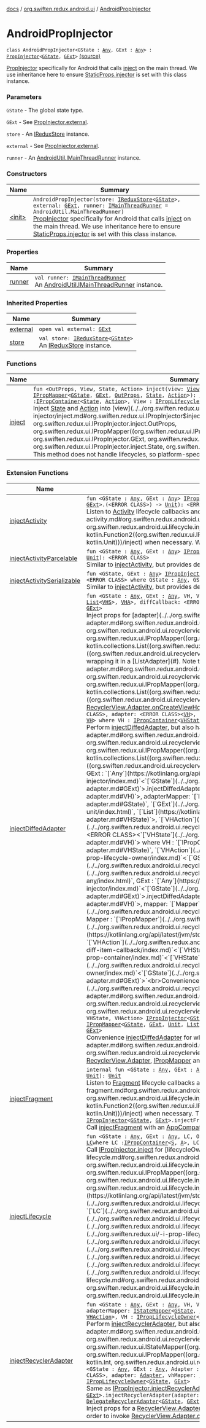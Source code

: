 [docs](../../index.md) / [org.swiften.redux.android.ui](../index.md) / [AndroidPropInjector](./index.md)

# AndroidPropInjector

`class AndroidPropInjector<GState : `[`Any`](https://kotlinlang.org/api/latest/jvm/stdlib/kotlin/-any/index.html)`, GExt : `[`Any`](https://kotlinlang.org/api/latest/jvm/stdlib/kotlin/-any/index.html)`> : `[`PropInjector`](../../org.swiften.redux.ui/-prop-injector/index.md)`<`[`GState`](index.md#GState)`, `[`GExt`](index.md#GExt)`>` [(source)](https://github.com/protoman92/KotlinRedux/tree/master/android/android-ui/src/main/java/org/swiften/redux/android/ui/AndroidPropInjector.kt#L28)

[PropInjector](../../org.swiften.redux.ui/-prop-injector/index.md) specifically for Android that calls [inject](inject.md) on the main thread. We use
inheritance here to ensure [StaticProps.injector](../../org.swiften.redux.ui/-static-props/injector.md) is set with this class instance.

### Parameters

`GState` - The global state type.

`GExt` - See [PropInjector.external](../../org.swiften.redux.ui/-prop-injector/external.md).

`store` - An [IReduxStore](../../org.swiften.redux.core/-i-redux-store.md) instance.

`external` - See [PropInjector.external](../../org.swiften.redux.ui/-prop-injector/external.md).

`runner` - An [AndroidUtil.IMainThreadRunner](../../org.swiften.redux.android.util/-android-util/-i-main-thread-runner/index.md) instance.

### Constructors

| Name | Summary |
|---|---|
| [&lt;init&gt;](-init-.md) | `AndroidPropInjector(store: `[`IReduxStore`](../../org.swiften.redux.core/-i-redux-store.md)`<`[`GState`](index.md#GState)`>, external: `[`GExt`](index.md#GExt)`, runner: `[`IMainThreadRunner`](../../org.swiften.redux.android.util/-android-util/-i-main-thread-runner/index.md)` = AndroidUtil.MainThreadRunner)`<br>[PropInjector](../../org.swiften.redux.ui/-prop-injector/index.md) specifically for Android that calls [inject](inject.md) on the main thread. We use inheritance here to ensure [StaticProps.injector](../../org.swiften.redux.ui/-static-props/injector.md) is set with this class instance. |

### Properties

| Name | Summary |
|---|---|
| [runner](runner.md) | `val runner: `[`IMainThreadRunner`](../../org.swiften.redux.android.util/-android-util/-i-main-thread-runner/index.md)<br>An [AndroidUtil.IMainThreadRunner](../../org.swiften.redux.android.util/-android-util/-i-main-thread-runner/index.md) instance. |

### Inherited Properties

| Name | Summary |
|---|---|
| [external](../../org.swiften.redux.ui/-prop-injector/external.md) | `open val external: `[`GExt`](../../org.swiften.redux.ui/-prop-injector/index.md#GExt) |
| [store](../../org.swiften.redux.ui/-prop-injector/store.md) | `val store: `[`IReduxStore`](../../org.swiften.redux.core/-i-redux-store.md)`<`[`GState`](../../org.swiften.redux.ui/-prop-injector/index.md#GState)`>`<br>An [IReduxStore](../../org.swiften.redux.core/-i-redux-store.md) instance. |

### Functions

| Name | Summary |
|---|---|
| [inject](inject.md) | `fun <OutProps, View, State, Action> inject(view: `[`View`](inject.md#View)`, outProps: `[`OutProps`](inject.md#OutProps)`, mapper: `[`IPropMapper`](../../org.swiften.redux.ui/-i-prop-mapper.md)`<`[`GState`](index.md#GState)`, `[`GExt`](index.md#GExt)`, `[`OutProps`](inject.md#OutProps)`, `[`State`](inject.md#State)`, `[`Action`](inject.md#Action)`>): `[`IReduxSubscription`](../../org.swiften.redux.core/-i-redux-subscription/index.md)` where View : `[`IPropContainer`](../../org.swiften.redux.ui/-i-prop-container/index.md)`<`[`State`](inject.md#State)`, `[`Action`](inject.md#Action)`>, View : `[`IPropLifecycleOwner`](../../org.swiften.redux.ui/-i-prop-lifecycle-owner/index.md)`<`[`GState`](index.md#GState)`, `[`GExt`](index.md#GExt)`>`<br>Inject [State](../../org.swiften.redux.ui/-i-prop-injector/inject.md#State) and [Action](../../org.swiften.redux.ui/-i-prop-injector/inject.md#Action) into [view](../../org.swiften.redux.ui/-i-prop-injector/inject.md#org.swiften.redux.ui.IPropInjector$inject(org.swiften.redux.ui.IPropInjector.inject.View, org.swiften.redux.ui.IPropInjector.inject.OutProps, org.swiften.redux.ui.IPropMapper((org.swiften.redux.ui.IPropInjector.GState, org.swiften.redux.ui.IPropInjector.GExt, org.swiften.redux.ui.IPropInjector.inject.OutProps, org.swiften.redux.ui.IPropInjector.inject.State, org.swiften.redux.ui.IPropInjector.inject.Action)))/view). This method does not handle lifecycles, so platform-specific methods can be defined for this purpose. |

### Extension Functions

| Name | Summary |
|---|---|
| [injectActivity](../../org.swiften.redux.android.ui.lifecycle/inject-activity.md) | `fun <GState : `[`Any`](https://kotlinlang.org/api/latest/jvm/stdlib/kotlin/-any/index.html)`, GExt : `[`Any`](https://kotlinlang.org/api/latest/jvm/stdlib/kotlin/-any/index.html)`> `[`IPropInjector`](../../org.swiften.redux.ui/-i-prop-injector/index.md)`<`[`GState`](../../org.swiften.redux.android.ui.lifecycle/inject-activity.md#GState)`, `[`GExt`](../../org.swiften.redux.android.ui.lifecycle/inject-activity.md#GExt)`>.injectActivity(application: <ERROR CLASS>, saver: `[`IBundleStateSaver`](../../org.swiften.redux.android.ui.lifecycle/-i-bundle-state-saver/index.md)`<`[`GState`](../../org.swiften.redux.android.ui.lifecycle/inject-activity.md#GState)`>, inject: `[`IPropInjector`](../../org.swiften.redux.ui/-i-prop-injector/index.md)`<`[`GState`](../../org.swiften.redux.android.ui.lifecycle/inject-activity.md#GState)`, `[`GExt`](../../org.swiften.redux.android.ui.lifecycle/inject-activity.md#GExt)`>.(<ERROR CLASS>) -> `[`Unit`](https://kotlinlang.org/api/latest/jvm/stdlib/kotlin/-unit/index.html)`): <ERROR CLASS>`<br>Listen to [Activity](#) lifecycle callbacks and perform [inject](../../org.swiften.redux.android.ui.lifecycle/inject-activity.md#org.swiften.redux.android.ui.lifecycle$injectActivity(org.swiften.redux.ui.IPropInjector((org.swiften.redux.android.ui.lifecycle.injectActivity.GState, org.swiften.redux.android.ui.lifecycle.injectActivity.GExt)), , org.swiften.redux.android.ui.lifecycle.IBundleStateSaver((org.swiften.redux.android.ui.lifecycle.injectActivity.GState)), kotlin.Function2((org.swiften.redux.ui.IPropInjector((org.swiften.redux.android.ui.lifecycle.injectActivity.GState, org.swiften.redux.android.ui.lifecycle.injectActivity.GExt)), , kotlin.Unit)))/inject) when necessary. We can also declare [saveState](#) and [restoreState](#) to handle [GState](../../org.swiften.redux.android.ui.lifecycle/inject-activity.md#GState) persistence. |
| [injectActivityParcelable](../../org.swiften.redux.android.ui.lifecycle/inject-activity-parcelable.md) | `fun <GState : `[`Any`](https://kotlinlang.org/api/latest/jvm/stdlib/kotlin/-any/index.html)`, GExt : `[`Any`](https://kotlinlang.org/api/latest/jvm/stdlib/kotlin/-any/index.html)`> `[`IPropInjector`](../../org.swiften.redux.ui/-i-prop-injector/index.md)`<`[`GState`](../../org.swiften.redux.android.ui.lifecycle/inject-activity-parcelable.md#GState)`, `[`GExt`](../../org.swiften.redux.android.ui.lifecycle/inject-activity-parcelable.md#GExt)`>.injectActivityParcelable(application: <ERROR CLASS>, inject: `[`IPropInjector`](../../org.swiften.redux.ui/-i-prop-injector/index.md)`<`[`GState`](../../org.swiften.redux.android.ui.lifecycle/inject-activity-parcelable.md#GState)`, `[`GExt`](../../org.swiften.redux.android.ui.lifecycle/inject-activity-parcelable.md#GExt)`>.(<ERROR CLASS>) -> `[`Unit`](https://kotlinlang.org/api/latest/jvm/stdlib/kotlin/-unit/index.html)`): <ERROR CLASS>`<br>Similar to [injectActivity](../../org.swiften.redux.android.ui.lifecycle/inject-activity.md), but provides default persistence for when [GState](../../org.swiften.redux.android.ui.lifecycle/inject-activity-parcelable.md#GState) is [Parcelable](#). |
| [injectActivitySerializable](../../org.swiften.redux.android.ui.lifecycle/inject-activity-serializable.md) | `fun <GState, GExt : `[`Any`](https://kotlinlang.org/api/latest/jvm/stdlib/kotlin/-any/index.html)`> `[`IPropInjector`](../../org.swiften.redux.ui/-i-prop-injector/index.md)`<`[`GState`](../../org.swiften.redux.android.ui.lifecycle/inject-activity-serializable.md#GState)`, `[`GExt`](../../org.swiften.redux.android.ui.lifecycle/inject-activity-serializable.md#GExt)`>.injectActivitySerializable(application: <ERROR CLASS>, inject: `[`IPropInjector`](../../org.swiften.redux.ui/-i-prop-injector/index.md)`<`[`GState`](../../org.swiften.redux.android.ui.lifecycle/inject-activity-serializable.md#GState)`, `[`GExt`](../../org.swiften.redux.android.ui.lifecycle/inject-activity-serializable.md#GExt)`>.(<ERROR CLASS>) -> `[`Unit`](https://kotlinlang.org/api/latest/jvm/stdlib/kotlin/-unit/index.html)`): <ERROR CLASS> where GState : `[`Any`](https://kotlinlang.org/api/latest/jvm/stdlib/kotlin/-any/index.html)`, GState : `[`Serializable`](http://docs.oracle.com/javase/6/docs/api/java/io/Serializable.html)<br>Similar to [injectActivity](../../org.swiften.redux.android.ui.lifecycle/inject-activity.md), but provides default persistence for when [GState](../../org.swiften.redux.android.ui.lifecycle/inject-activity-serializable.md#GState) is [Serializable](http://docs.oracle.com/javase/6/docs/api/java/io/Serializable.html). |
| [injectDiffedAdapter](../../org.swiften.redux.android.ui.recyclerview/inject-diffed-adapter.md) | `fun <GState : `[`Any`](https://kotlinlang.org/api/latest/jvm/stdlib/kotlin/-any/index.html)`, GExt : `[`Any`](https://kotlinlang.org/api/latest/jvm/stdlib/kotlin/-any/index.html)`, VH, VHS, VHA> `[`IPropInjector`](../../org.swiften.redux.ui/-i-prop-injector/index.md)`<`[`GState`](../../org.swiften.redux.android.ui.recyclerview/inject-diffed-adapter.md#GState)`, `[`GExt`](../../org.swiften.redux.android.ui.recyclerview/inject-diffed-adapter.md#GExt)`>.injectDiffedAdapter(adapter: <ERROR CLASS><`[`VH`](../../org.swiften.redux.android.ui.recyclerview/inject-diffed-adapter.md#VH)`>, adapterMapper: `[`IPropMapper`](../../org.swiften.redux.ui/-i-prop-mapper.md)`<`[`GState`](../../org.swiften.redux.android.ui.recyclerview/inject-diffed-adapter.md#GState)`, `[`GExt`](../../org.swiften.redux.android.ui.recyclerview/inject-diffed-adapter.md#GExt)`, `[`Unit`](https://kotlinlang.org/api/latest/jvm/stdlib/kotlin/-unit/index.html)`, `[`List`](https://kotlinlang.org/api/latest/jvm/stdlib/kotlin.collections/-list/index.html)`<`[`VHS`](../../org.swiften.redux.android.ui.recyclerview/inject-diffed-adapter.md#VHS)`>, `[`VHA`](../../org.swiften.redux.android.ui.recyclerview/inject-diffed-adapter.md#VHA)`>, diffCallback: <ERROR CLASS><`[`VHS`](../../org.swiften.redux.android.ui.recyclerview/inject-diffed-adapter.md#VHS)`>): `[`ReduxListAdapter`](../../org.swiften.redux.android.ui.recyclerview/-redux-list-adapter/index.md)`<`[`GState`](../../org.swiften.redux.android.ui.recyclerview/inject-diffed-adapter.md#GState)`, `[`GExt`](../../org.swiften.redux.android.ui.recyclerview/inject-diffed-adapter.md#GExt)`, `[`VH`](../../org.swiften.redux.android.ui.recyclerview/inject-diffed-adapter.md#VH)`, `[`VHS`](../../org.swiften.redux.android.ui.recyclerview/inject-diffed-adapter.md#VHS)`, `[`VHA`](../../org.swiften.redux.android.ui.recyclerview/inject-diffed-adapter.md#VHA)`> where VH : `[`IPropContainer`](../../org.swiften.redux.ui/-i-prop-container/index.md)`<`[`VHS`](../../org.swiften.redux.android.ui.recyclerview/inject-diffed-adapter.md#VHS)`, `[`VHA`](../../org.swiften.redux.android.ui.recyclerview/inject-diffed-adapter.md#VHA)`>, VH : `[`IPropLifecycleOwner`](../../org.swiften.redux.ui/-i-prop-lifecycle-owner/index.md)`<`[`GState`](../../org.swiften.redux.android.ui.recyclerview/inject-diffed-adapter.md#GState)`, `[`GExt`](../../org.swiften.redux.android.ui.recyclerview/inject-diffed-adapter.md#GExt)`>`<br>Inject props for [adapter](../../org.swiften.redux.android.ui.recyclerview/inject-diffed-adapter.md#org.swiften.redux.android.ui.recyclerview$injectDiffedAdapter(org.swiften.redux.ui.IPropInjector((org.swiften.redux.android.ui.recyclerview.injectDiffedAdapter.GState, org.swiften.redux.android.ui.recyclerview.injectDiffedAdapter.GExt)), ((org.swiften.redux.android.ui.recyclerview.injectDiffedAdapter.VH)), org.swiften.redux.ui.IPropMapper((org.swiften.redux.android.ui.recyclerview.injectDiffedAdapter.GState, org.swiften.redux.android.ui.recyclerview.injectDiffedAdapter.GExt, kotlin.Unit, kotlin.collections.List((org.swiften.redux.android.ui.recyclerview.injectDiffedAdapter.VHS)), org.swiften.redux.android.ui.recyclerview.injectDiffedAdapter.VHA)), ((org.swiften.redux.android.ui.recyclerview.injectDiffedAdapter.VHS)))/adapter) with a compatible [VH](../../org.swiften.redux.android.ui.recyclerview/inject-diffed-adapter.md#VH) by wrapping it in a [ListAdapter](#). Note that [adapter](../../org.swiften.redux.android.ui.recyclerview/inject-diffed-adapter.md#org.swiften.redux.android.ui.recyclerview$injectDiffedAdapter(org.swiften.redux.ui.IPropInjector((org.swiften.redux.android.ui.recyclerview.injectDiffedAdapter.GState, org.swiften.redux.android.ui.recyclerview.injectDiffedAdapter.GExt)), ((org.swiften.redux.android.ui.recyclerview.injectDiffedAdapter.VH)), org.swiften.redux.ui.IPropMapper((org.swiften.redux.android.ui.recyclerview.injectDiffedAdapter.GState, org.swiften.redux.android.ui.recyclerview.injectDiffedAdapter.GExt, kotlin.Unit, kotlin.collections.List((org.swiften.redux.android.ui.recyclerview.injectDiffedAdapter.VHS)), org.swiften.redux.android.ui.recyclerview.injectDiffedAdapter.VHA)), ((org.swiften.redux.android.ui.recyclerview.injectDiffedAdapter.VHS)))/adapter) does not have to be a [ListAdapter](#) - it can be any [RecyclerView.Adapter](#) as long as it implements [RecyclerView.Adapter.onCreateViewHolder](#).`fun <GState : `[`Any`](https://kotlinlang.org/api/latest/jvm/stdlib/kotlin/-any/index.html)`, GExt : `[`Any`](https://kotlinlang.org/api/latest/jvm/stdlib/kotlin/-any/index.html)`, VH, VHState, VHAction> `[`IPropInjector`](../../org.swiften.redux.ui/-i-prop-injector/index.md)`<`[`GState`](../../org.swiften.redux.android.ui.recyclerview/inject-diffed-adapter.md#GState)`, `[`GExt`](../../org.swiften.redux.android.ui.recyclerview/inject-diffed-adapter.md#GExt)`>.injectDiffedAdapter(lifecycleOwner: <ERROR CLASS>, adapter: <ERROR CLASS><`[`VH`](../../org.swiften.redux.android.ui.recyclerview/inject-diffed-adapter.md#VH)`>, adapterMapper: `[`IPropMapper`](../../org.swiften.redux.ui/-i-prop-mapper.md)`<`[`GState`](../../org.swiften.redux.android.ui.recyclerview/inject-diffed-adapter.md#GState)`, `[`GExt`](../../org.swiften.redux.android.ui.recyclerview/inject-diffed-adapter.md#GExt)`, `[`Unit`](https://kotlinlang.org/api/latest/jvm/stdlib/kotlin/-unit/index.html)`, `[`List`](https://kotlinlang.org/api/latest/jvm/stdlib/kotlin.collections/-list/index.html)`<`[`VHState`](../../org.swiften.redux.android.ui.recyclerview/inject-diffed-adapter.md#VHState)`>, `[`VHAction`](../../org.swiften.redux.android.ui.recyclerview/inject-diffed-adapter.md#VHAction)`>, diffCallback: <ERROR CLASS><`[`VHState`](../../org.swiften.redux.android.ui.recyclerview/inject-diffed-adapter.md#VHState)`>): <ERROR CLASS><`[`VHState`](../../org.swiften.redux.android.ui.recyclerview/inject-diffed-adapter.md#VHState)`, `[`VH`](../../org.swiften.redux.android.ui.recyclerview/inject-diffed-adapter.md#VH)`> where VH : `[`IPropContainer`](../../org.swiften.redux.ui/-i-prop-container/index.md)`<`[`VHState`](../../org.swiften.redux.android.ui.recyclerview/inject-diffed-adapter.md#VHState)`, `[`VHAction`](../../org.swiften.redux.android.ui.recyclerview/inject-diffed-adapter.md#VHAction)`>, VH : `[`IPropLifecycleOwner`](../../org.swiften.redux.ui/-i-prop-lifecycle-owner/index.md)`<`[`GState`](../../org.swiften.redux.android.ui.recyclerview/inject-diffed-adapter.md#GState)`, `[`GExt`](../../org.swiften.redux.android.ui.recyclerview/inject-diffed-adapter.md#GExt)`>`<br>Perform [injectDiffedAdapter](../../org.swiften.redux.android.ui.recyclerview/inject-diffed-adapter.md), but also handle lifecycle with [lifecycleOwner](../../org.swiften.redux.android.ui.recyclerview/inject-diffed-adapter.md#org.swiften.redux.android.ui.recyclerview$injectDiffedAdapter(org.swiften.redux.ui.IPropInjector((org.swiften.redux.android.ui.recyclerview.injectDiffedAdapter.GState, org.swiften.redux.android.ui.recyclerview.injectDiffedAdapter.GExt)), , ((org.swiften.redux.android.ui.recyclerview.injectDiffedAdapter.VH)), org.swiften.redux.ui.IPropMapper((org.swiften.redux.android.ui.recyclerview.injectDiffedAdapter.GState, org.swiften.redux.android.ui.recyclerview.injectDiffedAdapter.GExt, kotlin.Unit, kotlin.collections.List((org.swiften.redux.android.ui.recyclerview.injectDiffedAdapter.VHState)), org.swiften.redux.android.ui.recyclerview.injectDiffedAdapter.VHAction)), ((org.swiften.redux.android.ui.recyclerview.injectDiffedAdapter.VHState)))/lifecycleOwner).`fun <GState : `[`Any`](https://kotlinlang.org/api/latest/jvm/stdlib/kotlin/-any/index.html)`, GExt : `[`Any`](https://kotlinlang.org/api/latest/jvm/stdlib/kotlin/-any/index.html)`, VH, VHState, VHAction> `[`IPropInjector`](../../org.swiften.redux.ui/-i-prop-injector/index.md)`<`[`GState`](../../org.swiften.redux.android.ui.recyclerview/inject-diffed-adapter.md#GState)`, `[`GExt`](../../org.swiften.redux.android.ui.recyclerview/inject-diffed-adapter.md#GExt)`>.injectDiffedAdapter(lifecycleOwner: <ERROR CLASS>, adapter: <ERROR CLASS><`[`VH`](../../org.swiften.redux.android.ui.recyclerview/inject-diffed-adapter.md#VH)`>, adapterMapper: `[`IPropMapper`](../../org.swiften.redux.ui/-i-prop-mapper.md)`<`[`GState`](../../org.swiften.redux.android.ui.recyclerview/inject-diffed-adapter.md#GState)`, `[`GExt`](../../org.swiften.redux.android.ui.recyclerview/inject-diffed-adapter.md#GExt)`, `[`Unit`](https://kotlinlang.org/api/latest/jvm/stdlib/kotlin/-unit/index.html)`, `[`List`](https://kotlinlang.org/api/latest/jvm/stdlib/kotlin.collections/-list/index.html)`<`[`VHState`](../../org.swiften.redux.android.ui.recyclerview/inject-diffed-adapter.md#VHState)`>, `[`VHAction`](../../org.swiften.redux.android.ui.recyclerview/inject-diffed-adapter.md#VHAction)`>, diffCallback: `[`IDiffItemCallback`](../../org.swiften.redux.android.ui.recyclerview/-i-diff-item-callback/index.md)`<`[`VHState`](../../org.swiften.redux.android.ui.recyclerview/inject-diffed-adapter.md#VHState)`>): <ERROR CLASS><`[`VHState`](../../org.swiften.redux.android.ui.recyclerview/inject-diffed-adapter.md#VHState)`, `[`VH`](../../org.swiften.redux.android.ui.recyclerview/inject-diffed-adapter.md#VH)`> where VH : `[`IPropContainer`](../../org.swiften.redux.ui/-i-prop-container/index.md)`<`[`VHState`](../../org.swiften.redux.android.ui.recyclerview/inject-diffed-adapter.md#VHState)`, `[`VHAction`](../../org.swiften.redux.android.ui.recyclerview/inject-diffed-adapter.md#VHAction)`>, VH : `[`IPropLifecycleOwner`](../../org.swiften.redux.ui/-i-prop-lifecycle-owner/index.md)`<`[`GState`](../../org.swiften.redux.android.ui.recyclerview/inject-diffed-adapter.md#GState)`, `[`GExt`](../../org.swiften.redux.android.ui.recyclerview/inject-diffed-adapter.md#GExt)`>`<br>Instead of [DiffUtil.ItemCallback](#), use [IDiffItemCallback](../../org.swiften.redux.android.ui.recyclerview/-i-diff-item-callback/index.md) to avoid abstract class.`fun <GState : `[`Any`](https://kotlinlang.org/api/latest/jvm/stdlib/kotlin/-any/index.html)`, GExt : `[`Any`](https://kotlinlang.org/api/latest/jvm/stdlib/kotlin/-any/index.html)`, Mapper, VH, VHState, VHAction> `[`IPropInjector`](../../org.swiften.redux.ui/-i-prop-injector/index.md)`<`[`GState`](../../org.swiften.redux.android.ui.recyclerview/inject-diffed-adapter.md#GState)`, `[`GExt`](../../org.swiften.redux.android.ui.recyclerview/inject-diffed-adapter.md#GExt)`>.injectDiffedAdapter(lifecycleOwner: <ERROR CLASS>, adapter: <ERROR CLASS><`[`VH`](../../org.swiften.redux.android.ui.recyclerview/inject-diffed-adapter.md#VH)`>, mapper: `[`Mapper`](../../org.swiften.redux.android.ui.recyclerview/inject-diffed-adapter.md#Mapper)`): <ERROR CLASS><`[`VHState`](../../org.swiften.redux.android.ui.recyclerview/inject-diffed-adapter.md#VHState)`, `[`VH`](../../org.swiften.redux.android.ui.recyclerview/inject-diffed-adapter.md#VH)`> where Mapper : `[`IPropMapper`](../../org.swiften.redux.ui/-i-prop-mapper.md)`<`[`GState`](../../org.swiften.redux.android.ui.recyclerview/inject-diffed-adapter.md#GState)`, `[`GExt`](../../org.swiften.redux.android.ui.recyclerview/inject-diffed-adapter.md#GExt)`, `[`Unit`](https://kotlinlang.org/api/latest/jvm/stdlib/kotlin/-unit/index.html)`, `[`List`](https://kotlinlang.org/api/latest/jvm/stdlib/kotlin.collections/-list/index.html)`<`[`VHState`](../../org.swiften.redux.android.ui.recyclerview/inject-diffed-adapter.md#VHState)`>, `[`VHAction`](../../org.swiften.redux.android.ui.recyclerview/inject-diffed-adapter.md#VHAction)`>, Mapper : `[`IDiffItemCallback`](../../org.swiften.redux.android.ui.recyclerview/-i-diff-item-callback/index.md)`<`[`VHState`](../../org.swiften.redux.android.ui.recyclerview/inject-diffed-adapter.md#VHState)`>, VH : `[`IPropContainer`](../../org.swiften.redux.ui/-i-prop-container/index.md)`<`[`VHState`](../../org.swiften.redux.android.ui.recyclerview/inject-diffed-adapter.md#VHState)`, `[`VHAction`](../../org.swiften.redux.android.ui.recyclerview/inject-diffed-adapter.md#VHAction)`>, VH : `[`IPropLifecycleOwner`](../../org.swiften.redux.ui/-i-prop-lifecycle-owner/index.md)`<`[`GState`](../../org.swiften.redux.android.ui.recyclerview/inject-diffed-adapter.md#GState)`, `[`GExt`](../../org.swiften.redux.android.ui.recyclerview/inject-diffed-adapter.md#GExt)`>`<br>Convenience [injectDiffedAdapter](../../org.swiften.redux.android.ui.recyclerview/inject-diffed-adapter.md) for when [mapper](../../org.swiften.redux.android.ui.recyclerview/inject-diffed-adapter.md#org.swiften.redux.android.ui.recyclerview$injectDiffedAdapter(org.swiften.redux.ui.IPropInjector((org.swiften.redux.android.ui.recyclerview.injectDiffedAdapter.GState, org.swiften.redux.android.ui.recyclerview.injectDiffedAdapter.GExt)), , ((org.swiften.redux.android.ui.recyclerview.injectDiffedAdapter.VH)), org.swiften.redux.android.ui.recyclerview.injectDiffedAdapter.Mapper)/mapper) implements both [IPropMapper](../../org.swiften.redux.ui/-i-prop-mapper.md) and [DiffUtil.ItemCallback](#).`fun <GState : `[`Any`](https://kotlinlang.org/api/latest/jvm/stdlib/kotlin/-any/index.html)`, GExt : `[`Any`](https://kotlinlang.org/api/latest/jvm/stdlib/kotlin/-any/index.html)`, Adapter, VH, VHState, VHAction> `[`IPropInjector`](../../org.swiften.redux.ui/-i-prop-injector/index.md)`<`[`GState`](../../org.swiften.redux.android.ui.recyclerview/inject-diffed-adapter.md#GState)`, `[`GExt`](../../org.swiften.redux.android.ui.recyclerview/inject-diffed-adapter.md#GExt)`>.injectDiffedAdapter(lifecycleOwner: <ERROR CLASS>, adapter: `[`Adapter`](../../org.swiften.redux.android.ui.recyclerview/inject-diffed-adapter.md#Adapter)`): <ERROR CLASS><`[`VHState`](../../org.swiften.redux.android.ui.recyclerview/inject-diffed-adapter.md#VHState)`, `[`VH`](../../org.swiften.redux.android.ui.recyclerview/inject-diffed-adapter.md#VH)`> where Adapter : `[`IPropMapper`](../../org.swiften.redux.ui/-i-prop-mapper.md)`<`[`GState`](../../org.swiften.redux.android.ui.recyclerview/inject-diffed-adapter.md#GState)`, `[`GExt`](../../org.swiften.redux.android.ui.recyclerview/inject-diffed-adapter.md#GExt)`, `[`Unit`](https://kotlinlang.org/api/latest/jvm/stdlib/kotlin/-unit/index.html)`, `[`List`](https://kotlinlang.org/api/latest/jvm/stdlib/kotlin.collections/-list/index.html)`<`[`VHState`](../../org.swiften.redux.android.ui.recyclerview/inject-diffed-adapter.md#VHState)`>, `[`VHAction`](../../org.swiften.redux.android.ui.recyclerview/inject-diffed-adapter.md#VHAction)`>, Adapter : `[`IDiffItemCallback`](../../org.swiften.redux.android.ui.recyclerview/-i-diff-item-callback/index.md)`<`[`VHState`](../../org.swiften.redux.android.ui.recyclerview/inject-diffed-adapter.md#VHState)`>, VH : `[`IPropContainer`](../../org.swiften.redux.ui/-i-prop-container/index.md)`<`[`VHState`](../../org.swiften.redux.android.ui.recyclerview/inject-diffed-adapter.md#VHState)`, `[`VHAction`](../../org.swiften.redux.android.ui.recyclerview/inject-diffed-adapter.md#VHAction)`>, VH : `[`IPropLifecycleOwner`](../../org.swiften.redux.ui/-i-prop-lifecycle-owner/index.md)`<`[`GState`](../../org.swiften.redux.android.ui.recyclerview/inject-diffed-adapter.md#GState)`, `[`GExt`](../../org.swiften.redux.android.ui.recyclerview/inject-diffed-adapter.md#GExt)`>`<br>Convenience [injectDiffedAdapter](../../org.swiften.redux.android.ui.recyclerview/inject-diffed-adapter.md) for when [adapter](../../org.swiften.redux.android.ui.recyclerview/inject-diffed-adapter.md#org.swiften.redux.android.ui.recyclerview$injectDiffedAdapter(org.swiften.redux.ui.IPropInjector((org.swiften.redux.android.ui.recyclerview.injectDiffedAdapter.GState, org.swiften.redux.android.ui.recyclerview.injectDiffedAdapter.GExt)), , org.swiften.redux.android.ui.recyclerview.injectDiffedAdapter.Adapter)/adapter) implements both [RecyclerView.Adapter](#), [IPropMapper](../../org.swiften.redux.ui/-i-prop-mapper.md) and [DiffUtil.ItemCallback](#). |
| [injectFragment](../../org.swiften.redux.android.ui.lifecycle/inject-fragment.md) | `internal fun <GState : `[`Any`](https://kotlinlang.org/api/latest/jvm/stdlib/kotlin/-any/index.html)`, GExt : `[`Any`](https://kotlinlang.org/api/latest/jvm/stdlib/kotlin/-any/index.html)`> `[`IPropInjector`](../../org.swiften.redux.ui/-i-prop-injector/index.md)`<`[`GState`](../../org.swiften.redux.android.ui.lifecycle/inject-fragment.md#GState)`, `[`GExt`](../../org.swiften.redux.android.ui.lifecycle/inject-fragment.md#GExt)`>.injectFragment(activity: `[`IAppCompatActivity`](../../org.swiften.redux.android.ui.lifecycle/-i-app-compat-activity/index.md)`, inject: `[`IPropInjector`](../../org.swiften.redux.ui/-i-prop-injector/index.md)`<`[`GState`](../../org.swiften.redux.android.ui.lifecycle/inject-fragment.md#GState)`, `[`GExt`](../../org.swiften.redux.android.ui.lifecycle/inject-fragment.md#GExt)`>.(<ERROR CLASS>) -> `[`Unit`](https://kotlinlang.org/api/latest/jvm/stdlib/kotlin/-unit/index.html)`): `[`Unit`](https://kotlinlang.org/api/latest/jvm/stdlib/kotlin/-unit/index.html)<br>Listen to [Fragment](#) lifecycle callbacks and perform [inject](../../org.swiften.redux.android.ui.lifecycle/inject-fragment.md#org.swiften.redux.android.ui.lifecycle$injectFragment(org.swiften.redux.ui.IPropInjector((org.swiften.redux.android.ui.lifecycle.injectFragment.GState, org.swiften.redux.android.ui.lifecycle.injectFragment.GExt)), org.swiften.redux.android.ui.lifecycle.IAppCompatActivity, kotlin.Function2((org.swiften.redux.ui.IPropInjector((org.swiften.redux.android.ui.lifecycle.injectFragment.GState, org.swiften.redux.android.ui.lifecycle.injectFragment.GExt)), , kotlin.Unit)))/inject) when necessary. This injection session automatically disposes of itself when [ReduxLifecycleObserver.onDestroy](../../org.swiften.redux.android.ui.lifecycle/-redux-lifecycle-observer/on-destroy.md) is called.`internal fun <GState : `[`Any`](https://kotlinlang.org/api/latest/jvm/stdlib/kotlin/-any/index.html)`, GExt : `[`Any`](https://kotlinlang.org/api/latest/jvm/stdlib/kotlin/-any/index.html)`> `[`IPropInjector`](../../org.swiften.redux.ui/-i-prop-injector/index.md)`<`[`GState`](../../org.swiften.redux.android.ui.lifecycle/inject-fragment.md#GState)`, `[`GExt`](../../org.swiften.redux.android.ui.lifecycle/inject-fragment.md#GExt)`>.injectFragment(activity: <ERROR CLASS>, inject: `[`IPropInjector`](../../org.swiften.redux.ui/-i-prop-injector/index.md)`<`[`GState`](../../org.swiften.redux.android.ui.lifecycle/inject-fragment.md#GState)`, `[`GExt`](../../org.swiften.redux.android.ui.lifecycle/inject-fragment.md#GExt)`>.(<ERROR CLASS>) -> `[`Unit`](https://kotlinlang.org/api/latest/jvm/stdlib/kotlin/-unit/index.html)`): `[`Unit`](https://kotlinlang.org/api/latest/jvm/stdlib/kotlin/-unit/index.html)<br>Call [injectFragment](../../org.swiften.redux.android.ui.lifecycle/inject-fragment.md) with an [AppCompatActivity](#). |
| [injectLifecycle](../../org.swiften.redux.android.ui.lifecycle/inject-lifecycle.md) | `fun <GState : `[`Any`](https://kotlinlang.org/api/latest/jvm/stdlib/kotlin/-any/index.html)`, GExt : `[`Any`](https://kotlinlang.org/api/latest/jvm/stdlib/kotlin/-any/index.html)`, LC, OP, S, A> `[`IPropInjector`](../../org.swiften.redux.ui/-i-prop-injector/index.md)`<`[`GState`](../../org.swiften.redux.android.ui.lifecycle/inject-lifecycle.md#GState)`, `[`GExt`](../../org.swiften.redux.android.ui.lifecycle/inject-lifecycle.md#GExt)`>.injectLifecycle(lifecycleOwner: `[`LC`](../../org.swiften.redux.android.ui.lifecycle/inject-lifecycle.md#LC)`, outProps: `[`OP`](../../org.swiften.redux.android.ui.lifecycle/inject-lifecycle.md#OP)`, mapper: `[`IPropMapper`](../../org.swiften.redux.ui/-i-prop-mapper.md)`<`[`GState`](../../org.swiften.redux.android.ui.lifecycle/inject-lifecycle.md#GState)`, `[`GExt`](../../org.swiften.redux.android.ui.lifecycle/inject-lifecycle.md#GExt)`, `[`OP`](../../org.swiften.redux.android.ui.lifecycle/inject-lifecycle.md#OP)`, `[`S`](../../org.swiften.redux.android.ui.lifecycle/inject-lifecycle.md#S)`, `[`A`](../../org.swiften.redux.android.ui.lifecycle/inject-lifecycle.md#A)`>): `[`LC`](../../org.swiften.redux.android.ui.lifecycle/inject-lifecycle.md#LC)` where LC : `[`IPropContainer`](../../org.swiften.redux.ui/-i-prop-container/index.md)`<`[`S`](../../org.swiften.redux.android.ui.lifecycle/inject-lifecycle.md#S)`, `[`A`](../../org.swiften.redux.android.ui.lifecycle/inject-lifecycle.md#A)`>, LC : `[`IPropLifecycleOwner`](../../org.swiften.redux.ui/-i-prop-lifecycle-owner/index.md)`<`[`GState`](../../org.swiften.redux.android.ui.lifecycle/inject-lifecycle.md#GState)`, `[`GExt`](../../org.swiften.redux.android.ui.lifecycle/inject-lifecycle.md#GExt)`>`<br>Call [IPropInjector.inject](../../org.swiften.redux.ui/-i-prop-injector/inject.md) for [lifecycleOwner](../../org.swiften.redux.android.ui.lifecycle/inject-lifecycle.md#org.swiften.redux.android.ui.lifecycle$injectLifecycle(org.swiften.redux.ui.IPropInjector((org.swiften.redux.android.ui.lifecycle.injectLifecycle.GState, org.swiften.redux.android.ui.lifecycle.injectLifecycle.GExt)), org.swiften.redux.android.ui.lifecycle.injectLifecycle.LC, org.swiften.redux.android.ui.lifecycle.injectLifecycle.OP, org.swiften.redux.ui.IPropMapper((org.swiften.redux.android.ui.lifecycle.injectLifecycle.GState, org.swiften.redux.android.ui.lifecycle.injectLifecycle.GExt, org.swiften.redux.android.ui.lifecycle.injectLifecycle.OP, org.swiften.redux.android.ui.lifecycle.injectLifecycle.S, org.swiften.redux.android.ui.lifecycle.injectLifecycle.A)))/lifecycleOwner).`fun <GState : `[`Any`](https://kotlinlang.org/api/latest/jvm/stdlib/kotlin/-any/index.html)`, GExt : `[`Any`](https://kotlinlang.org/api/latest/jvm/stdlib/kotlin/-any/index.html)`, LC, OP, S, A> `[`IPropInjector`](../../org.swiften.redux.ui/-i-prop-injector/index.md)`<`[`GState`](../../org.swiften.redux.android.ui.lifecycle/inject-lifecycle.md#GState)`, `[`GExt`](../../org.swiften.redux.android.ui.lifecycle/inject-lifecycle.md#GExt)`>.injectLifecycle(lifecycleOwner: `[`LC`](../../org.swiften.redux.android.ui.lifecycle/inject-lifecycle.md#LC)`, outProps: `[`OP`](../../org.swiften.redux.android.ui.lifecycle/inject-lifecycle.md#OP)`): `[`LC`](../../org.swiften.redux.android.ui.lifecycle/inject-lifecycle.md#LC)` where LC : `[`IPropContainer`](../../org.swiften.redux.ui/-i-prop-container/index.md)`<`[`S`](../../org.swiften.redux.android.ui.lifecycle/inject-lifecycle.md#S)`, `[`A`](../../org.swiften.redux.android.ui.lifecycle/inject-lifecycle.md#A)`>, LC : `[`IPropLifecycleOwner`](../../org.swiften.redux.ui/-i-prop-lifecycle-owner/index.md)`<`[`GState`](../../org.swiften.redux.android.ui.lifecycle/inject-lifecycle.md#GState)`, `[`GExt`](../../org.swiften.redux.android.ui.lifecycle/inject-lifecycle.md#GExt)`>, LC : `[`IPropMapper`](../../org.swiften.redux.ui/-i-prop-mapper.md)`<`[`GState`](../../org.swiften.redux.android.ui.lifecycle/inject-lifecycle.md#GState)`, `[`GExt`](../../org.swiften.redux.android.ui.lifecycle/inject-lifecycle.md#GExt)`, `[`OP`](../../org.swiften.redux.android.ui.lifecycle/inject-lifecycle.md#OP)`, `[`S`](../../org.swiften.redux.android.ui.lifecycle/inject-lifecycle.md#S)`, `[`A`](../../org.swiften.redux.android.ui.lifecycle/inject-lifecycle.md#A)`>`<br>Call [IPropInjector.inject](../../org.swiften.redux.ui/-i-prop-injector/inject.md) for [lifecycleOwner](../../org.swiften.redux.android.ui.lifecycle/inject-lifecycle.md#org.swiften.redux.android.ui.lifecycle$injectLifecycle(org.swiften.redux.ui.IPropInjector((org.swiften.redux.android.ui.lifecycle.injectLifecycle.GState, org.swiften.redux.android.ui.lifecycle.injectLifecycle.GExt)), org.swiften.redux.android.ui.lifecycle.injectLifecycle.LC, org.swiften.redux.android.ui.lifecycle.injectLifecycle.OP)/lifecycleOwner) but it also implements [IPropMapper](../../org.swiften.redux.ui/-i-prop-mapper.md). |
| [injectRecyclerAdapter](../../org.swiften.redux.android.ui.recyclerview/inject-recycler-adapter.md) | `fun <GState : `[`Any`](https://kotlinlang.org/api/latest/jvm/stdlib/kotlin/-any/index.html)`, GExt : `[`Any`](https://kotlinlang.org/api/latest/jvm/stdlib/kotlin/-any/index.html)`, VH, VHState, VHAction> `[`IPropInjector`](../../org.swiften.redux.ui/-i-prop-injector/index.md)`<`[`GState`](../../org.swiften.redux.android.ui.recyclerview/inject-recycler-adapter.md#GState)`, `[`GExt`](../../org.swiften.redux.android.ui.recyclerview/inject-recycler-adapter.md#GExt)`>.injectRecyclerAdapter(lifecycleOwner: <ERROR CLASS>, adapter: <ERROR CLASS><`[`VH`](../../org.swiften.redux.android.ui.recyclerview/inject-recycler-adapter.md#VH)`>, adapterMapper: `[`IStateMapper`](../../org.swiften.redux.ui/-i-state-mapper/index.md)`<`[`GState`](../../org.swiften.redux.android.ui.recyclerview/inject-recycler-adapter.md#GState)`, `[`Unit`](https://kotlinlang.org/api/latest/jvm/stdlib/kotlin/-unit/index.html)`, `[`Int`](https://kotlinlang.org/api/latest/jvm/stdlib/kotlin/-int/index.html)`>, vhMapper: `[`IPropMapper`](../../org.swiften.redux.ui/-i-prop-mapper.md)`<`[`GState`](../../org.swiften.redux.android.ui.recyclerview/inject-recycler-adapter.md#GState)`, `[`GExt`](../../org.swiften.redux.android.ui.recyclerview/inject-recycler-adapter.md#GExt)`, `[`Int`](https://kotlinlang.org/api/latest/jvm/stdlib/kotlin/-int/index.html)`, `[`VHState`](../../org.swiften.redux.android.ui.recyclerview/inject-recycler-adapter.md#VHState)`, `[`VHAction`](../../org.swiften.redux.android.ui.recyclerview/inject-recycler-adapter.md#VHAction)`>): <ERROR CLASS><`[`VH`](../../org.swiften.redux.android.ui.recyclerview/inject-recycler-adapter.md#VH)`> where VH : `[`IPropContainer`](../../org.swiften.redux.ui/-i-prop-container/index.md)`<`[`VHState`](../../org.swiften.redux.android.ui.recyclerview/inject-recycler-adapter.md#VHState)`, `[`VHAction`](../../org.swiften.redux.android.ui.recyclerview/inject-recycler-adapter.md#VHAction)`>, VH : `[`IPropLifecycleOwner`](../../org.swiften.redux.ui/-i-prop-lifecycle-owner/index.md)`<`[`GState`](../../org.swiften.redux.android.ui.recyclerview/inject-recycler-adapter.md#GState)`, `[`GExt`](../../org.swiften.redux.android.ui.recyclerview/inject-recycler-adapter.md#GExt)`>`<br>Perform [injectRecyclerAdapter](../../org.swiften.redux.android.ui.recyclerview/inject-recycler-adapter.md), but also handle lifecycle with [lifecycleOwner](../../org.swiften.redux.android.ui.recyclerview/inject-recycler-adapter.md#org.swiften.redux.android.ui.recyclerview$injectRecyclerAdapter(org.swiften.redux.ui.IPropInjector((org.swiften.redux.android.ui.recyclerview.injectRecyclerAdapter.GState, org.swiften.redux.android.ui.recyclerview.injectRecyclerAdapter.GExt)), , ((org.swiften.redux.android.ui.recyclerview.injectRecyclerAdapter.VH)), org.swiften.redux.ui.IStateMapper((org.swiften.redux.android.ui.recyclerview.injectRecyclerAdapter.GState, kotlin.Unit, kotlin.Int)), org.swiften.redux.ui.IPropMapper((org.swiften.redux.android.ui.recyclerview.injectRecyclerAdapter.GState, org.swiften.redux.android.ui.recyclerview.injectRecyclerAdapter.GExt, kotlin.Int, org.swiften.redux.android.ui.recyclerview.injectRecyclerAdapter.VHState, org.swiften.redux.android.ui.recyclerview.injectRecyclerAdapter.VHAction)))/lifecycleOwner).`fun <GState : `[`Any`](https://kotlinlang.org/api/latest/jvm/stdlib/kotlin/-any/index.html)`, GExt : `[`Any`](https://kotlinlang.org/api/latest/jvm/stdlib/kotlin/-any/index.html)`, Adapter : `[`IStateMapper`](../../org.swiften.redux.ui/-i-state-mapper/index.md)`<`[`GState`](../../org.swiften.redux.android.ui.recyclerview/inject-recycler-adapter.md#GState)`, `[`Unit`](https://kotlinlang.org/api/latest/jvm/stdlib/kotlin/-unit/index.html)`, `[`Int`](https://kotlinlang.org/api/latest/jvm/stdlib/kotlin/-int/index.html)`>, VH, VHState, VHAction> `[`IPropInjector`](../../org.swiften.redux.ui/-i-prop-injector/index.md)`<`[`GState`](../../org.swiften.redux.android.ui.recyclerview/inject-recycler-adapter.md#GState)`, `[`GExt`](../../org.swiften.redux.android.ui.recyclerview/inject-recycler-adapter.md#GExt)`>.injectRecyclerAdapter(lifecycleOwner: <ERROR CLASS>, adapter: `[`Adapter`](../../org.swiften.redux.android.ui.recyclerview/inject-recycler-adapter.md#Adapter)`, vhMapper: `[`IPropMapper`](../../org.swiften.redux.ui/-i-prop-mapper.md)`<`[`GState`](../../org.swiften.redux.android.ui.recyclerview/inject-recycler-adapter.md#GState)`, `[`GExt`](../../org.swiften.redux.android.ui.recyclerview/inject-recycler-adapter.md#GExt)`, `[`Int`](https://kotlinlang.org/api/latest/jvm/stdlib/kotlin/-int/index.html)`, `[`VHState`](../../org.swiften.redux.android.ui.recyclerview/inject-recycler-adapter.md#VHState)`, `[`VHAction`](../../org.swiften.redux.android.ui.recyclerview/inject-recycler-adapter.md#VHAction)`>): <ERROR CLASS><`[`VH`](../../org.swiften.redux.android.ui.recyclerview/inject-recycler-adapter.md#VH)`> where VH : `[`IPropContainer`](../../org.swiften.redux.ui/-i-prop-container/index.md)`<`[`VHState`](../../org.swiften.redux.android.ui.recyclerview/inject-recycler-adapter.md#VHState)`, `[`VHAction`](../../org.swiften.redux.android.ui.recyclerview/inject-recycler-adapter.md#VHAction)`>, VH : `[`IPropLifecycleOwner`](../../org.swiften.redux.ui/-i-prop-lifecycle-owner/index.md)`<`[`GState`](../../org.swiften.redux.android.ui.recyclerview/inject-recycler-adapter.md#GState)`, `[`GExt`](../../org.swiften.redux.android.ui.recyclerview/inject-recycler-adapter.md#GExt)`>`<br>Same as [IPropInjector.injectRecyclerAdapter](../../org.swiften.redux.android.ui.recyclerview/inject-recycler-adapter.md) but [Adapter](../../org.swiften.redux.android.ui.recyclerview/inject-recycler-adapter.md#Adapter) also implements [IStateMapper](../../org.swiften.redux.ui/-i-state-mapper/index.md).`fun <GState : `[`Any`](https://kotlinlang.org/api/latest/jvm/stdlib/kotlin/-any/index.html)`, GExt : `[`Any`](https://kotlinlang.org/api/latest/jvm/stdlib/kotlin/-any/index.html)`, VH, VHState, VHAction> `[`IPropInjector`](../../org.swiften.redux.ui/-i-prop-injector/index.md)`<`[`GState`](../../org.swiften.redux.android.ui.recyclerview/inject-recycler-adapter.md#GState)`, `[`GExt`](../../org.swiften.redux.android.ui.recyclerview/inject-recycler-adapter.md#GExt)`>.injectRecyclerAdapter(adapter: <ERROR CLASS><`[`VH`](../../org.swiften.redux.android.ui.recyclerview/inject-recycler-adapter.md#VH)`>, adapterMapper: `[`IStateMapper`](../../org.swiften.redux.ui/-i-state-mapper/index.md)`<`[`GState`](../../org.swiften.redux.android.ui.recyclerview/inject-recycler-adapter.md#GState)`, `[`Unit`](https://kotlinlang.org/api/latest/jvm/stdlib/kotlin/-unit/index.html)`, `[`Int`](https://kotlinlang.org/api/latest/jvm/stdlib/kotlin/-int/index.html)`>, vhMapper: `[`IPropMapper`](../../org.swiften.redux.ui/-i-prop-mapper.md)`<`[`GState`](../../org.swiften.redux.android.ui.recyclerview/inject-recycler-adapter.md#GState)`, `[`GExt`](../../org.swiften.redux.android.ui.recyclerview/inject-recycler-adapter.md#GExt)`, `[`Int`](https://kotlinlang.org/api/latest/jvm/stdlib/kotlin/-int/index.html)`, `[`VHState`](../../org.swiften.redux.android.ui.recyclerview/inject-recycler-adapter.md#VHState)`, `[`VHAction`](../../org.swiften.redux.android.ui.recyclerview/inject-recycler-adapter.md#VHAction)`>): `[`DelegateRecyclerAdapter`](../../org.swiften.redux.android.ui.recyclerview/-delegate-recycler-adapter/index.md)`<`[`GState`](../../org.swiften.redux.android.ui.recyclerview/inject-recycler-adapter.md#GState)`, `[`GExt`](../../org.swiften.redux.android.ui.recyclerview/inject-recycler-adapter.md#GExt)`, `[`VH`](../../org.swiften.redux.android.ui.recyclerview/inject-recycler-adapter.md#VH)`, `[`VHState`](../../org.swiften.redux.android.ui.recyclerview/inject-recycler-adapter.md#VHState)`, `[`VHAction`](../../org.swiften.redux.android.ui.recyclerview/inject-recycler-adapter.md#VHAction)`> where VH : `[`IPropContainer`](../../org.swiften.redux.ui/-i-prop-container/index.md)`<`[`VHState`](../../org.swiften.redux.android.ui.recyclerview/inject-recycler-adapter.md#VHState)`, `[`VHAction`](../../org.swiften.redux.android.ui.recyclerview/inject-recycler-adapter.md#VHAction)`>, VH : `[`IPropLifecycleOwner`](../../org.swiften.redux.ui/-i-prop-lifecycle-owner/index.md)`<`[`GState`](../../org.swiften.redux.android.ui.recyclerview/inject-recycler-adapter.md#GState)`, `[`GExt`](../../org.swiften.redux.android.ui.recyclerview/inject-recycler-adapter.md#GExt)`>`<br>Inject props for a [RecyclerView.Adapter](#) with a compatible [VH](../../org.swiften.redux.android.ui.recyclerview/inject-recycler-adapter.md#VH). Note that this does not support lifecycle handling, so we will need to manually set null via [RecyclerView.setAdapter](#) in order to invoke [RecyclerView.Adapter.onViewRecycled](#), e.g. on orientation change. |
